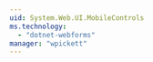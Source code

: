 ```yaml
---
uid: System.Web.UI.MobileControls
ms.technology: 
  - "dotnet-webforms"
manager: "wpickett"
---
```

